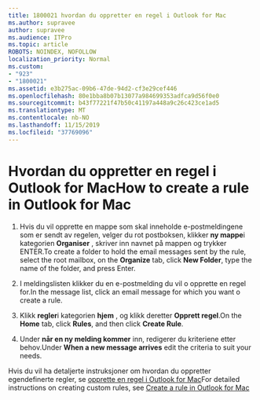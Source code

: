 ```yaml
---
title: 1800021 hvordan du oppretter en regel i Outlook for Mac
ms.author: supravee
author: supravee
ms.audience: ITPro
ms.topic: article
ROBOTS: NOINDEX, NOFOLLOW
localization_priority: Normal
ms.custom:
- "923"
- "1800021"
ms.assetid: e3b275ac-09b6-47de-94d2-cf3e29cef446
ms.openlocfilehash: 80e1bba8b07b13077a984699353adfca9d56f0e0
ms.sourcegitcommit: b43f77221f47b50c41197a448a9c26c423ce1ad5
ms.translationtype: MT
ms.contentlocale: nb-NO
ms.lasthandoff: 11/15/2019
ms.locfileid: "37769096"
---
```

# <a name="how-to-create-a-rule-in-outlook-for-mac"></a><span data-ttu-id="f780c-102">Hvordan du oppretter en regel i Outlook for Mac</span><span class="sxs-lookup"><span data-stu-id="f780c-102">How to create a rule in Outlook for Mac</span></span>

1. <span data-ttu-id="f780c-103">Hvis du vil opprette en mappe som skal inneholde e-postmeldingene som er sendt av regelen, velger du rot postboksen, klikker **ny mappe**i kategorien **Organiser** , skriver inn navnet på mappen og trykker ENTER.</span><span class="sxs-lookup"><span data-stu-id="f780c-103">To create a folder to hold the email messages sent by the rule, select the root mailbox, on the **Organize** tab, click **New Folder**, type the name of the folder, and press Enter.</span></span>

2. <span data-ttu-id="f780c-104">I meldingslisten klikker du en e-postmelding du vil o opprette en regel for.</span><span class="sxs-lookup"><span data-stu-id="f780c-104">In the message list, click an email message for which you want o create a rule.</span></span>

3. <span data-ttu-id="f780c-105">Klikk **regler**i kategorien **hjem** , og klikk deretter **Opprett regel**.</span><span class="sxs-lookup"><span data-stu-id="f780c-105">On the **Home** tab, click **Rules**, and then click **Create Rule**.</span></span>

4. <span data-ttu-id="f780c-106">Under **når en ny melding kommer** inn, redigerer du kriteriene etter behov.</span><span class="sxs-lookup"><span data-stu-id="f780c-106">Under **When a new message arrives** edit the criteria to suit your needs.</span></span> 

<span data-ttu-id="f780c-107">Hvis du vil ha detaljerte instruksjoner om hvordan du oppretter egendefinerte regler, se [opprette en regel i Outlook for Mac](https://aka.ms/AA1uy0v)</span><span class="sxs-lookup"><span data-stu-id="f780c-107">For detailed instructions on creating custom rules, see [Create a rule in Outlook for Mac](https://aka.ms/AA1uy0v)</span></span>
  